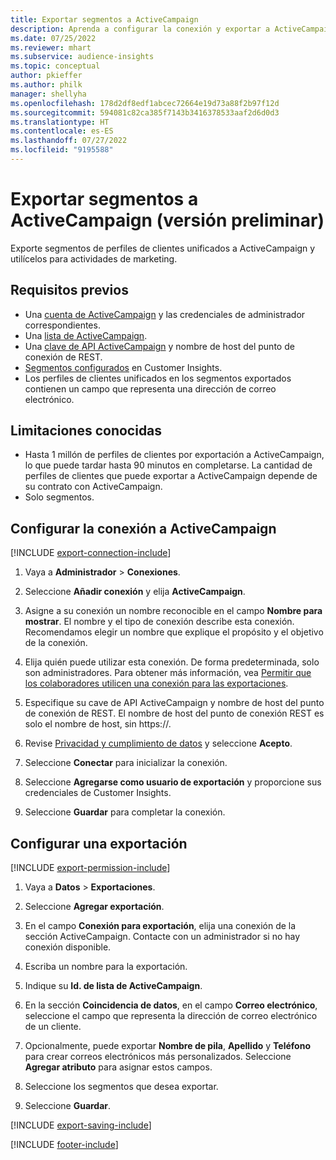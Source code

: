 ```yaml
---
title: Exportar segmentos a ActiveCampaign
description: Aprenda a configurar la conexión y exportar a ActiveCampaign.
ms.date: 07/25/2022
ms.reviewer: mhart
ms.subservice: audience-insights
ms.topic: conceptual
author: pkieffer
ms.author: philk
manager: shellyha
ms.openlocfilehash: 178d2df8edf1abcec72664e19d73a88f2b97f12d
ms.sourcegitcommit: 594081c82ca385f7143b3416378533aaf2d6d0d3
ms.translationtype: HT
ms.contentlocale: es-ES
ms.lasthandoff: 07/27/2022
ms.locfileid: "9195588"
---
```

# <a name="export-segments-to-activecampaign-preview"></a>Exportar segmentos a ActiveCampaign (versión preliminar)

Exporte segmentos de perfiles de clientes unificados a ActiveCampaign y utilícelos para actividades de marketing.

## <a name="prerequisites"></a>Requisitos previos

- Una [cuenta de ActiveCampaign](https://www.activecampaign.com/) y las credenciales de administrador correspondientes.
- Una [lista de ActiveCampaign](https://help.activecampaign.com/hc/articles/360000030559-How-to-create-a-list-in-ActiveCampaign).
- Una [clave de API ActiveCampaign](https://help.activecampaign.com/hc/articles/207317590-Getting-started-with-the-API#how-to-obtain-your-activecampaign-api-url-and-key) y nombre de host del punto de conexión de REST.
- [Segmentos configurados](segments.md) en Customer Insights.
- Los perfiles de clientes unificados en los segmentos exportados contienen un campo que representa una dirección de correo electrónico.

## <a name="known-limitations"></a>Limitaciones conocidas

- Hasta 1 millón de perfiles de clientes por exportación a ActiveCampaign, lo que puede tardar hasta 90 minutos en completarse. La cantidad de perfiles de clientes que puede exportar a ActiveCampaign depende de su contrato con ActiveCampaign.
- Solo segmentos.

## <a name="set-up-connection-to-activecampaign"></a>Configurar la conexión a ActiveCampaign

[!INCLUDE [export-connection-include](includes/export-connection-admn.md)]

1. Vaya a **Administrador** > **Conexiones**.

1. Seleccione **Añadir conexión** y elija **ActiveCampaign**.

1. Asigne a su conexión un nombre reconocible en el campo **Nombre para mostrar**. El nombre y el tipo de conexión describe esta conexión. Recomendamos elegir un nombre que explique el propósito y el objetivo de la conexión.

1. Elija quién puede utilizar esta conexión. De forma predeterminada, solo son administradores. Para obtener más información, vea [Permitir que los colaboradores utilicen una conexión para las exportaciones](connections.md#allow-contributors-to-use-a-connection-for-exports).

1. Especifique su cave de API ActiveCampaign y nombre de host del punto de conexión de REST. El nombre de host del punto de conexión REST es solo el nombre de host, sin https://.

1. Revise [Privacidad y cumplimiento de datos](connections.md#data-privacy-and-compliance) y seleccione **Acepto**.

1. Seleccione **Conectar** para inicializar la conexión.

1. Seleccione **Agregarse como usuario de exportación** y proporcione sus credenciales de Customer Insights.

1. Seleccione **Guardar** para completar la conexión.

## <a name="configure-an-export"></a>Configurar una exportación

[!INCLUDE [export-permission-include](includes/export-permission.md)]

1. Vaya a **Datos** > **Exportaciones**.

1. Seleccione **Agregar exportación**.

1. En el campo **Conexión para exportación**, elija una conexión de la sección ActiveCampaign. Contacte con un administrador si no hay conexión disponible.

1. Escriba un nombre para la exportación.

1. Indique su **Id. de lista de ActiveCampaign**.

1. En la sección **Coincidencia de datos**, en el campo **Correo electrónico**, seleccione el campo que representa la dirección de correo electrónico de un cliente.

1. Opcionalmente, puede exportar **Nombre de pila**, **Apellido** y **Teléfono** para crear correos electrónicos más personalizados. Seleccione **Agregar atributo** para asignar estos campos.

1. Seleccione los segmentos que desea exportar.

1. Seleccione **Guardar**.

[!INCLUDE [export-saving-include](includes/export-saving.md)]

[!INCLUDE [footer-include](includes/footer-banner.md)]
